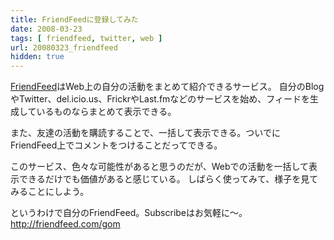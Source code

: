 ```yaml
---
title: FriendFeedに登録してみた
date: 2008-03-23
tags: [ friendfeed, twitter, web ]
url: 20080323_friendfeed
hidden: true
---
```

<a href="http://friendfeed.com/">FriendFeed</a>はWeb上の自分の活動をまとめて紹介できるサービス。
自分のBlogやTwitter、del.icio.us、FrickrやLast.fmなどのサービスを始め、フィードを生成しているものならまとめて表示できる。

また、友達の活動を購読することで、一括して表示できる。ついでにFriendFeed上でコメントをつけることだってできる。

このサービス、色々な可能性があると思うのだが、Webでの活動を一括して表示できるだけでも価値があると感じている。
しばらく使ってみて、様子を見てみることにしよう。

というわけで自分のFriendFeed。Subscribeはお気軽に～。
<a href="http://friendfeed.com/gom">http://friendfeed.com/gom</a>
